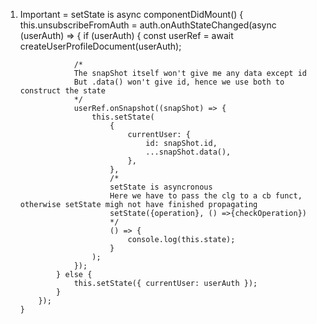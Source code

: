 1.  Important = setState is async
    componentDidMount() {
    this.unsubscribeFromAuth = auth.onAuthStateChanged(async (userAuth) => {
    if (userAuth) {
    const userRef = await createUserProfileDocument(userAuth);

        			/*
        			The snapShot itself won't give me any data except id
        			But .data() won't give id, hence we use both to construct the state
        			*/
        			userRef.onSnapshot((snapShot) => {
        				this.setState(
        					{
        						currentUser: {
        							id: snapShot.id,
        							...snapShot.data(),
        						},
        					},
        					/*
        					setState is asyncronous
        					Here we have to pass the clg to a cb funct, otherwise setState migh not have finished propagating
        					setState({operation}, () =>{checkOperation})
        					*/
        					() => {
        						console.log(this.state);
        					}
        				);
        			});
        		} else {
        			this.setState({ currentUser: userAuth });
        		}
        	});
        }

